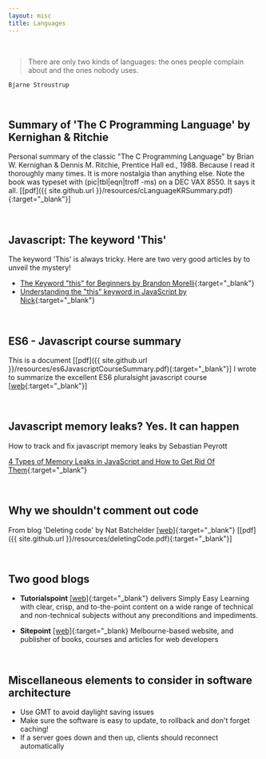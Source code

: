 ```yaml
---
layout: misc
title: Languages
---
```

<br/>

> There are only two kinds of languages: the ones people complain about and the ones nobody uses.

    Bjarne Stroustrup


<br/>

## Summary of 'The C Programming Language' by Kernighan & Ritchie

Personal summary of the classic "The C Programming Language" by Brian W. Kernighan & Dennis M. Ritchie, Prentice Hall ed., 1988. Because I read it thoroughly many times. It is more nostalgia than anything else. Note the book was typeset with (pic|tbl|eqn|troff -ms) on a DEC VAX 8550. It says it all.
[[pdf]({{ site.github.url }}/resources/cLanguageKRSummary.pdf){:target="_blank"}]

<br/>

## Javascript: The keyword 'This'

The keyword 'This' is always tricky. Here are two very good articles by to unveil the mystery! 
* [The Keyword "this" for Beginners by Brandon Morelli](https://codeburst.io/javascript-the-keyword-this-for-beginners-fb5238d99f85){:target="_blank"}
* [Understanding the "this" keyword in JavaScript by Nick](http://unschooled.org/2012/03/understanding-javascript-this/){:target="_blank"}



<br/>

## ES6 - Javascript course summary

This is a document [[pdf]({{ site.github.url }}/resources/es6JavascriptCourseSummary.pdf){:target="_blank"}] I wrote to summarize the excellent ES6 pluralsight javascript course [[web](https://www.pluralsight.com/courses/javascript-fundamentals-es6){:target="_blank"}]

<br/>

## Javascript memory leaks? Yes. It can happen

How to track and fix javascript memory leaks by Sebastian Peyrott

[4 Types of Memory Leaks in JavaScript and How to Get Rid Of Them](https://auth0.com/blog/four-types-of-leaks-in-your-javascript-code-and-how-to-get-rid-of-them/){:target="_blank"}

<br/>

## Why we shouldn't comment out code

From blog 'Deleting code' by Nat Batchelder [[web]](https://nedbatchelder.com/text/deleting-code.html){:target="_blank"} [[pdf]({{ site.github.url }}/resources/deletingCode.pdf){:target="_blank"}]

<br/>

## Two good blogs

* **Tutorialspoint** [[web]](https://www.tutorialspoint.com/){:target="_blank"} delivers Simply Easy Learning with clear, crisp, and to-the-point content on a wide range of technical and non-technical subjects without any preconditions and impediments.

* **Sitepoint** [[web]](https://www.sitepoint.com/){:target="_blank} Melbourne-based website, and publisher of books, courses and articles for web developers

<br/>

## Miscellaneous elements to consider in software architecture

* Use GMT to avoid daylight saving issues
* Make sure the software is easy to update, to rollback and don't forget caching!
* If a server goes down and then up, clients should reconnect automatically


